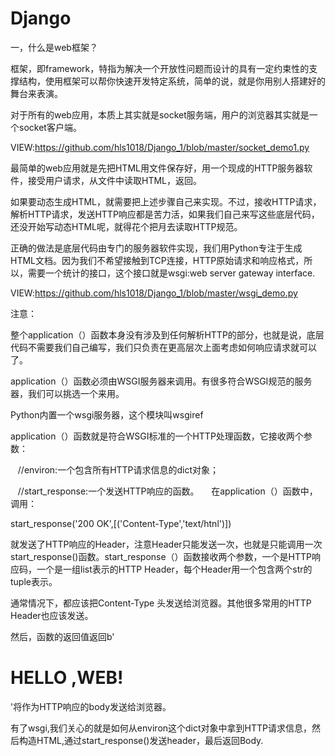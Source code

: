 # Django

一，什么是web框架？

框架，即framework，特指为解决一个开放性问题而设计的具有一定约束性的支撑结构，使用框架可以帮你快速开发特定系统，简单的说，就是你用别人搭建好的舞台来表演。

对于所有的web应用，本质上其实就是socket服务端，用户的浏览器其实就是一个socket客户端。

VIEW:https://github.com/hls1018/Django_1/blob/master/socket_demo1.py

  最简单的web应用就是先把HTML用文件保存好，用一个现成的HTTP服务器软件，接受用户请求，从文件中读取HTML，返回。

如果要动态生成HTML，就需要把上述步骤自己来实现。不过，接收HTTP请求，解析HTTP请求，发送HTTP响应都是苦力活，如果我们自己来写这些底层代码，还没开始写动态HTML呢，就得花个把月去读取HTTP规范。

  正确的做法是底层代码由专门的服务器软件实现，我们用Python专注于生成HTML文档。因为我们不希望接触到TCP连接，HTTP原始请求和响应格式，所以，需要一个统计的接口，这个接口就是wsgi:web server gateway interface.
  
VIEW:https://github.com/hls1018/Django_1/blob/master/wsgi_demo.py

注意：

整个application（）函数本身没有涉及到任何解析HTTP的部分，也就是说，底层代码不需要我们自己编写，我们只负责在更高层次上面考虑如何响应请求就可以了。

application（）函数必须由WSGI服务器来调用。有很多符合WSGI规范的服务器，我们可以挑选一个来用。

Python内置一个wsgi服务器，这个模块叫wsgiref

application（）函数就是符合WSGI标准的一个HTTP处理函数，它接收两个参数：

    //environ:一个包含所有HTTP请求信息的dict对象；
    
    //start_response:一个发送HTTP响应的函数。
    
在application（）函数中，调用：

start_response('200 OK',[('Content-Type','text/htnl')])

就发送了HTTP响应的Header，注意Header只能发送一次，也就是只能调用一次start_response()函数。start_response（）函数接收两个参数，一个是HTTP响应码，一个是一组list表示的HTTP Header，每个Header用一个包含两个str的tuple表示。

通常情况下，都应该把Content-Type 头发送给浏览器。其他很多常用的HTTP Header也应该发送。

然后，函数的返回值返回b'<h1> HELLO ,WEB!</h1>'将作为HTTP响应的body发送给浏览器。

有了wsgi,我们关心的就是如何从environ这个dict对象中拿到HTTP请求信息，然后构造HTML,通过start_response()发送header，最后返回Body.



